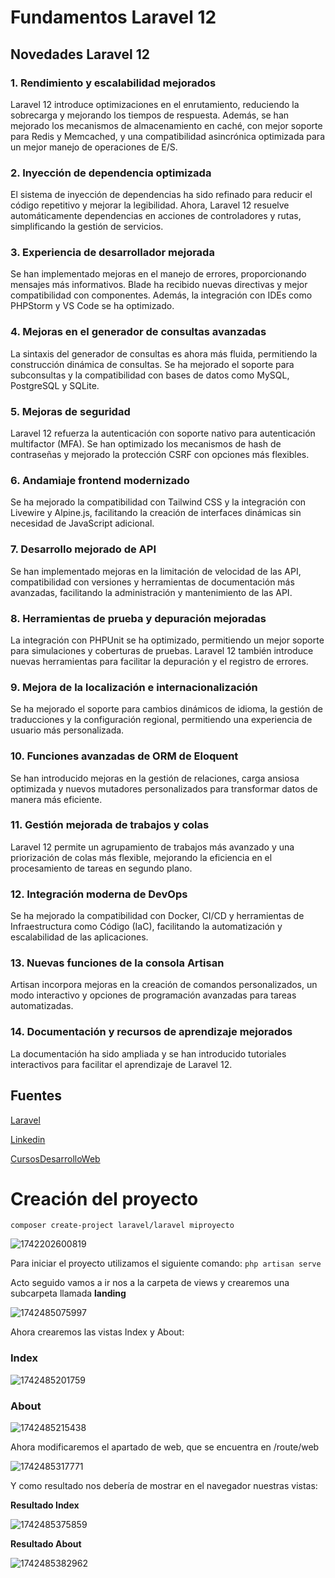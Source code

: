 # Fundamentos Laravel 12

## Novedades Laravel 12

### 1. Rendimiento y escalabilidad mejorados

Laravel 12 introduce optimizaciones en el enrutamiento, reduciendo la sobrecarga y mejorando los tiempos de respuesta. Además, se han mejorado los mecanismos de almacenamiento en caché, con mejor soporte para Redis y Memcached, y una compatibilidad asincrónica optimizada para un mejor manejo de operaciones de E/S.

### 2. Inyección de dependencia optimizada

El sistema de inyección de dependencias ha sido refinado para reducir el código repetitivo y mejorar la legibilidad. Ahora, Laravel 12 resuelve automáticamente dependencias en acciones de controladores y rutas, simplificando la gestión de servicios.

### 3. Experiencia de desarrollador mejorada

Se han implementado mejoras en el manejo de errores, proporcionando mensajes más informativos. Blade ha recibido nuevas directivas y mejor compatibilidad con componentes. Además, la integración con IDEs como PHPStorm y VS Code se ha optimizado.

### 4. Mejoras en el generador de consultas avanzadas

La sintaxis del generador de consultas es ahora más fluida, permitiendo la construcción dinámica de consultas. Se ha mejorado el soporte para subconsultas y la compatibilidad con bases de datos como MySQL, PostgreSQL y SQLite.

### 5. Mejoras de seguridad

Laravel 12 refuerza la autenticación con soporte nativo para autenticación multifactor (MFA). Se han optimizado los mecanismos de hash de contraseñas y mejorado la protección CSRF con opciones más flexibles.

### 6. Andamiaje frontend modernizado

Se ha mejorado la compatibilidad con Tailwind CSS y la integración con Livewire y Alpine.js, facilitando la creación de interfaces dinámicas sin necesidad de JavaScript adicional.

### 7. Desarrollo mejorado de API

Se han implementado mejoras en la limitación de velocidad de las API, compatibilidad con versiones y herramientas de documentación más avanzadas, facilitando la administración y mantenimiento de las API.

### 8. Herramientas de prueba y depuración mejoradas

La integración con PHPUnit se ha optimizado, permitiendo un mejor soporte para simulaciones y coberturas de pruebas. Laravel 12 también introduce nuevas herramientas para facilitar la depuración y el registro de errores.

### 9. Mejora de la localización e internacionalización

Se ha mejorado el soporte para cambios dinámicos de idioma, la gestión de traducciones y la configuración regional, permitiendo una experiencia de usuario más personalizada.

### 10. Funciones avanzadas de ORM de Eloquent

Se han introducido mejoras en la gestión de relaciones, carga ansiosa optimizada y nuevos mutadores personalizados para transformar datos de manera más eficiente.

### 11. Gestión mejorada de trabajos y colas

Laravel 12 permite un agrupamiento de trabajos más avanzado y una priorización de colas más flexible, mejorando la eficiencia en el procesamiento de tareas en segundo plano.

### 12. Integración moderna de DevOps

Se ha mejorado la compatibilidad con Docker, CI/CD y herramientas de Infraestructura como Código (IaC), facilitando la automatización y escalabilidad de las aplicaciones.

### 13. Nuevas funciones de la consola Artisan

Artisan incorpora mejoras en la creación de comandos personalizados, un modo interactivo y opciones de programación avanzadas para tareas automatizadas.

### 14. Documentación y recursos de aprendizaje mejorados

La documentación ha sido ampliada y se han introducido tutoriales interactivos para facilitar el aprendizaje de Laravel 12.

## Fuentes

[Laravel](https://laravel.com/docs/12.x/upgrade)

[Linkedin](https://www.linkedin.com/pulse/novedades-de-laravel-12-césar-hans-cancino-zapata-vmpqf/)

[CursosDesarrolloWeb](https://www.cursosdesarrolloweb.es/blog/novedades-laravel-12)

# Creación del proyecto

```
composer create-project laravel/laravel miproyecto
```

![1742202600819](image/Readme/1742202600819.jpg)

Para iniciar el proyecto utilizamos el siguiente comando:
`php artisan serve`

Acto seguido vamos a ir nos a la carpeta de views y crearemos una subcarpeta llamada **landing**

![1742485075997](image/Readme/1742485075997.jpg)

Ahora crearemos las vistas Index y About:

### Index

![1742485201759](image/Readme/1742485201759.jpg)


### About

![1742485215438](image/Readme/1742485215438.jpg)

Ahora modificaremos el apartado de web, que se encuentra en /route/web

![1742485317771](image/Readme/1742485317771.jpg)

Y como resultado nos debería de mostrar en el navegador nuestras vistas:

**Resultado Index**

![1742485375859](image/Readme/1742485375859.jpg)

**Resultado About**

![1742485382962](image/Readme/1742485382962.jpg)
